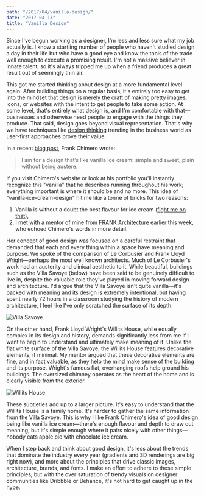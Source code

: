 ```yaml
---
path: "/2017/04/vanilla-design/"
date: "2017-04-13"
title: "Vanilla Design"
---
```


Since I've begun working as a designer, I'm less and less sure what my job actually is. I know a startling number of people who haven't studied design a day in their life but who have a good eye and know the tools of the trade well enough to execute a promising result. I'm not a massive believer in innate talent, so it's always tripped me up when a friend produces a great result out of seemingly thin air.

This got me started thinking about design at a more fundamental level again. After building things on a regular basis, it's entirely too easy to get into the mindset that design is merely the craft of making pretty images, icons, or websites with the intent to get people to take some action. At some level, that's entirely what design is, and I'm comfortable with that—businesses and otherwise need people to engage with the things they produce. That said, design goes beyond visual representation. That's why we have techniques like [design thinking](https://en.wikipedia.org/wiki/Design_thinking) trending in the business world as user-first approaches prove their value.

In a recent [blog post](https://www.frankchimero.com/blog/2017/plainness-and-sweetness/), Frank Chimero wrote:

> I am for a design that’s like vanilla ice cream: simple and sweet, plain without being austere.

If you visit Chimero's website or look at his portfolio you'll instantly recognize this "vanilla" that he describes running throughout his work; everything important is where it should be and no more. This idea of "vanilla-ice-cream-design" hit me like a tonne of bricks for two reasons:

1.  Vanilla is without a doubt the best flavour for ice cream ([fight me on that](https://twitter.com/essejmclean)),
2.  I met with a mentor of mine from [FRANK Architecture](http://frankarchitecture.ca) earlier this week, who echoed Chimero's words in more detail.

Her concept of good design was focused on a careful restraint that demanded that each and every thing within a space have meaning and purpose. We spoke of the comparison of Le Corbusier and Frank Lloyd Wright—perhaps the most well known architects. Much of Le Corbusier's work had an austerity and clinical aesthetic to it. While beautiful, buildings such as the Villa Savoye (below) have been said to be genuinely difficult to live in, despite the valuable role they've played in moving forward design and architecture. I'd argue that the Villa Savoye isn't quite vanilla—it's packed with meaning and its design is extremely intentional, but having spent nearly 72 hours in a classroom studying the history of modern architecture, I feel like I've only scratched the surface of its depth.

![Villa Savoye](/images/vanilla-design/villa-savoye_01.png)

On the other hand, Frank Lloyd Wright's Willits House, while equally complex in its design and history, demands significantly less from me if I want to begin to understand and ultimately make meaning of it. Unlike the flat white surface of the Villa Savoye, the Willits House features decorative elements, if minimal. My mentor argued that these decorative elements are fine, and in fact valuable, as they help the mind make sense of the building and its purpose. Wright's famous flat, overhanging roofs help ground his buildings. The oversized chimney operates as the heart of the home and is clearly visible from the exterior.

![Willits House](/images/vanilla-design/willits-house_01.png)

These subtleties add up to a larger picture. It's easy to understand that the Willits House is a family home. It's harder to gather the same information from the Villa Savoye. This is why I like Frank Chimero's idea of good design being like vanilla ice cream—there's enough flavour and depth to draw out meaning, but it's simple enough where it pairs nicely with other things—nobody eats apple pie with chocolate ice cream.

When I step back and think about good design, it's less about the trends that dominate the industry every year (gradients and 3D renderings are big right now), and more about the principles that drive classic images, architecture, brands, and fonts. I make an effort to adhere to these simple principles, but with the over saturation of trendy visuals on designer communities like Dribbble or Behance, it's not hard to get caught up in the hype.
